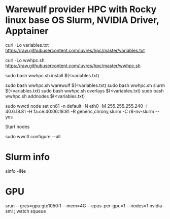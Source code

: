 Warewulf provider HPC with Rocky linux base OS
Slurm, NVIDIA Driver, Apptainer
=====

curl -Lo variables.txt https://raw.githubusercontent.com/luvres/hpc/master/variables.txt

curl -Lo wwhpc.sh  https://raw.githubusercontent.com/luvres/hpc/master/wwhpc.sh

sudo bash wwhpc.sh install $(<variables.txt)


sudo bash wwhpc.sh warewulf $(<variables.txt)
sudo bash wwhpc.sh slurm $(<variables.txt)
sudo bash wwhpc.sh overlays $(<variables.txt)
sudo bash wwhpc.sh addnodes $(<variables.txt)


sudo wwctl node set cn81 -n default -N eth0 -M 255.255.255.240 -I 40.6.18.81 -H fa:ce:40:06:18:81 -R generic,chrony,slurm -C r8-nv-slurm --yes


Start nodes

sudo wwctl configure --all

# Slurm info
sinfo -lNe

# GPU
srun --gres=gpu:gtx1050:1 --mem=4G --cpus-per-gpu=1 --nodes=1 nvidia-smi ; watch squeue





